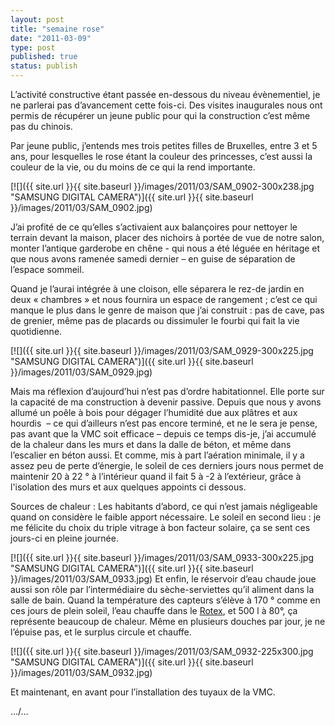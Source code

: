 ```yaml
---
layout: post
title: "semaine rose"
date: "2011-03-09"
type: post
published: true
status: publish
---
```


L’activité constructive étant passée en-dessous du niveau évènementiel, je ne parlerai pas d’avancement cette fois-ci. Des visites inaugurales nous ont permis de récupérer un jeune public pour qui la construction c’est même pas du chinois.

Par jeune public, j’entends mes trois petites filles de Bruxelles, entre 3 et 5 ans, pour lesquelles le rose étant la couleur des princesses, c’est aussi la couleur de la vie, ou du moins de ce qui la rend importante.

[![]({{ site.url }}{{ site.baseurl }}/images/2011/03/SAM_0902-300x238.jpg "SAMSUNG DIGITAL CAMERA")]({{ site.url }}{{ site.baseurl }}/images/2011/03/SAM_0902.jpg)

J’ai profité de ce qu’elles s’activaient aux balançoires pour nettoyer le terrain devant la maison, placer des nichoirs à portée de vue de notre salon, monter l’antique garderobe en chêne - qui nous a été léguée en héritage et que nous avons ramenée samedi dernier – en guise de séparation de l’espace sommeil.

Quand je l’aurai intégrée à une cloison, elle séparera le rez-de jardin en deux « chambres » et nous fournira un espace de rangement ; c’est ce qui manque le plus dans le genre de maison que j’ai construit : pas de cave, pas de grenier, même pas de placards ou dissimuler le fourbi qui fait la vie quotidienne.

[![]({{ site.url }}{{ site.baseurl }}/images/2011/03/SAM_0929-300x225.jpg "SAMSUNG DIGITAL CAMERA")]({{ site.url }}{{ site.baseurl }}/images/2011/03/SAM_0929.jpg)

Mais ma réflexion d’aujourd’hui n’est pas d’ordre habitationnel. Elle porte sur la capacité de ma construction à devenir passive. Depuis que nous y avons allumé un poêle à bois pour dégager l’humidité due aux plâtres et aux hourdis  – ce qui d’ailleurs n’est pas encore terminé, et ne le sera je pense, pas avant que la VMC soit efficace – depuis ce temps dis-je, j’ai accumulé de la chaleur dans les murs et dans la dalle de béton, et même dans l’escalier en béton aussi. Et comme, mis à part l’aération minimale, il y a assez peu de perte d’énergie, le soleil de ces derniers jours nous permet de maintenir 20 à 22 ° à l’intérieur quand il fait 5 à -2 à l’extérieur, grâce à l'isolation des murs et aux quelques appoints ci dessous.

Sources de chaleur : Les habitants d’abord, ce qui n’est jamais négligeable quand on considère le faible apport nécessaire. Le soleil en second lieu : je me félicite du choix du triple vitrage à bon facteur solaire, ça se sent ces jours-ci en pleine journée.

[![]({{ site.url }}{{ site.baseurl }}/images/2011/03/SAM_0933-300x225.jpg "SAMSUNG DIGITAL CAMERA")]({{ site.url }}{{ site.baseurl }}/images/2011/03/SAM_0933.jpg) Et enfin, le réservoir d’eau chaude joue aussi son rôle par l’intermédiaire du sèche-serviettes qu’il aliment dans la salle de bain. Quand la température des capteurs s’élève à 170 ° comme en ces jours de plein soleil, l’eau chauffe dans le [Rotex](http://fr.rotex-heating.com/produits/solaire/lenergie-solaire-gratuite-et-inepuisable.html), et 500 l à 80°, ça représente beaucoup de chaleur. Même en plusieurs douches par jour, je ne l’épuise pas, et le surplus circule et chauffe.

[![]({{ site.url }}{{ site.baseurl }}/images/2011/03/SAM_0932-225x300.jpg "SAMSUNG DIGITAL CAMERA")]({{ site.url }}{{ site.baseurl }}/images/2011/03/SAM_0932.jpg)

Et maintenant, en avant pour l’installation des tuyaux de la VMC.

…/…

